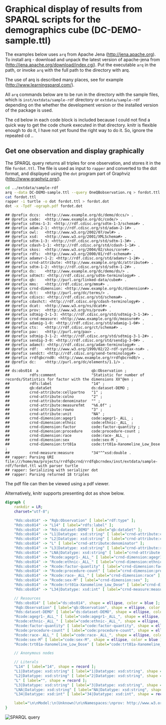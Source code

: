 Graphical display of results from SPARQL scripts for the demographics cube (DC-DEMO-sample.ttl)
===============================================================================================

The examples below uses `arq` from Apache Jena (<http://jena.apache.org>). To install arq - download and unpack the latest version of apache-jena from (<http://jena.apache.org/download/index.cgi>). Put the executable `arq` in the path, or invoke `arq` with the full path to the directory with arq.

The use of arq is described many places, see for example (<http://www.learningsparql.com/>).

All `arq` commands below are to be run in the directory with the sample files, which is `inst/extdata/sample-rdf` directory or `extdata/sample-rdf` depending on the whether the development version or the installed version of the package is used.

The cd below in each code block is included because I could not find a quick way to get the code chunk executed in that directory. knitr is flexible enough to do it, I have not yet found the right way to do it. So, ignore the repeated cd ..

Get one observation and display graphically
-------------------------------------------

The SPARQL query returns all triples for one observation, and stores it in the file `fordot.ttl`. The file is used as input to `rapper` and converted to the dot format, and displayed using the `dot` program part of Graphviz (<http://www.graphviz.org/>).

``` bash
cd ../extdata/sample-rdf
arq --data DC-DEMO-sample.ttl --query OneQBobservation.rq > fordot.ttl
cat fordot.ttl
rapper -i turtle -o dot fordot.ttl > fordot.dot
dot -x -Tpdf -ograph.pdf fordot.dot
```

    ## @prefix dccs:  <http://www.example.org/dc/demo/dccs/> .
    ## @prefix code:  <http://www.example.org/dc/code/> .
    ## @prefix sdtms-1-3: <http://rdf.cdisc.org/sdtm-1-3/schema#> .
    ## @prefix adam-2-1: <http://rdf.cdisc.org/std/adam-2-1#> .
    ## @prefix owl:   <http://www.w3.org/2002/07/owl#> .
    ## @prefix xsd:   <http://www.w3.org/2001/XMLSchema#> .
    ## @prefix sdtm-1-3: <http://rdf.cdisc.org/std/sdtm-1-3#> .
    ## @prefix cdash-1-1: <http://rdf.cdisc.org/std/cdash-1-1#> .
    ## @prefix skos:  <http://www.w3.org/2004/02/skos/core#> .
    ## @prefix rdfs:  <http://www.w3.org/2000/01/rdf-schema#> .
    ## @prefix adamvr-1-2: <http://rdf.cdisc.org/std/adamvr-1-2#> .
    ## @prefix crnd-attribute: <http://www.example.org/dc/attribute#> .
    ## @prefix sdtm-1-2: <http://rdf.cdisc.org/std/sdtm-1-2#> .
    ## @prefix ds:    <http://www.example.org/dc/demo/ds/> .
    ## @prefix sdtmct: <http://rdf.cdisc.org/sdtm-terminology#> .
    ## @prefix qb:    <http://purl.org/linked-data/cube#> .
    ## @prefix mms:   <http://rdf.cdisc.org/mms#> .
    ## @prefix crnd-dimension: <http://www.example.org/dc/dimension#> .
    ## @prefix dct:   <http://purl.org/dc/terms/> .
    ## @prefix cdiscs: <http://rdf.cdisc.org/std/schema#> .
    ## @prefix cdashct: <http://rdf.cdisc.org/cdash-terminology#> .
    ## @prefix dcat:  <http://www.w3.org/ns/dcat#> .
    ## @prefix prov:  <http://www.w3.org/ns/prov#> .
    ## @prefix sdtmig-3-1-3: <http://rdf.cdisc.org/std/sdtmig-3-1-3#> .
    ## @prefix crnd-measure: <http://www.example.org/dc/measure#> .
    ## @prefix adamig-1-0: <http://rdf.cdisc.org/std/adamig-1-0#> .
    ## @prefix cts:   <http://rdf.cdisc.org/ct/schema#> .
    ## @prefix pav:   <http://purl.org/pav> .
    ## @prefix sdtmig-3-1-2: <http://rdf.cdisc.org/std/sdtmig-3-1-2#> .
    ## @prefix sendig-3-0: <http://rdf.cdisc.org/std/sendig-3-0#> .
    ## @prefix adamct: <http://rdf.cdisc.org/adam-terminology#> .
    ## @prefix rdf:   <http://www.w3.org/1999/02/22-rdf-syntax-ns#> .
    ## @prefix sendct: <http://rdf.cdisc.org/send-terminology#> .
    ## @prefix rrdfqbcrnd0: <http://www.example.org/rrdfqbcrnd0/> .
    ## @prefix dc:    <http://purl.org/dc/elements/1.1/> .
    ## 
    ## ds:obs014  a                        qb:Observation ;
    ##         rdfs:comment                "Statistic for number of records/Statistics for factor with the dimensions XX"@en ;
    ##         rdfs:label                  "14" ;
    ##         qb:dataSet                  ds:dataset-DEMO ;
    ##         crnd-attribute:cellpartno   "1" ;
    ##         crnd-attribute:colno        "2" ;
    ##         crnd-attribute:denominator  "" ;
    ##         crnd-attribute:measurefmt   "%6.0f" ;
    ##         crnd-attribute:rowno        "3" ;
    ##         crnd-attribute:unit         "NA" ;
    ##         crnd-dimension:agegr1       code:agegr1-_ALL_ ;
    ##         crnd-dimension:ethnic       code:ethnic-_ALL_ ;
    ##         crnd-dimension:factor       code:factor-quantity ;
    ##         crnd-dimension:procedure    code:procedure-count ;
    ##         crnd-dimension:race         code:race-_ALL_ ;
    ##         crnd-dimension:sex          code:sex-M ;
    ##         crnd-dimension:trt01a       code:trt01a-Xanomeline_Low_Dose ;
    ##         crnd-measure:measure        "34"^^xsd:double .
    ## rapper: Parsing URI file:///home/ma/projects/rrdfqbcrnd/rrdfqbcrndex/inst/extdata/sample-rdf/fordot.ttl with parser turtle
    ## rapper: Serializing with serializer dot
    ## rapper: Parsing returned 18 triples

The pdf file can then be viewed using a pdf viewer.

Alternatively, knitr supports presenting dot as show below.

``` dot
digraph {
    rankdir = LR;
    charset="utf-8";

    "Rds:obs014" -> "Rqb:Observation" [ label="rdf:type" ];
    "Rds:obs014" -> "L14" [ label="rdfs:label" ];
    "Rds:obs014" -> "Rds:dataset-DEMO" [ label="qb:dataSet" ];
    "Rds:obs014" -> "L1|Datatype: xsd:string" [ label="crnd-attribute:cellpartno" ];
    "Rds:obs014" -> "L2|Datatype: xsd:string" [ label="crnd-attribute:colno" ];
    "Rds:obs014" -> "L" [ label="crnd-attribute:denominator" ];
    "Rds:obs014" -> "L3|Datatype: xsd:string" [ label="crnd-attribute:rowno" ];
    "Rds:obs014" -> "LNA|Datatype: xsd:string" [ label="crnd-attribute:unit" ];
    "Rds:obs014" -> "Rcode:agegr1-_ALL_" [ label="crnd-dimension:agegr1" ];
    "Rds:obs014" -> "Rcode:ethnic-_ALL_" [ label="crnd-dimension:ethnic" ];
    "Rds:obs014" -> "Rcode:factor-quantity" [ label="crnd-dimension:factor" ];
    "Rds:obs014" -> "Rcode:procedure-count" [ label="crnd-dimension:procedure" ];
    "Rds:obs014" -> "Rcode:race-_ALL_" [ label="crnd-dimension:race" ];
    "Rds:obs014" -> "Rcode:sex-M" [ label="crnd-dimension:sex" ];
    "Rds:obs014" -> "Rcode:trt01a-Xanomeline_Low_Dose" [ label="crnd-dimension:trt01a" ];
    "Rds:obs014" -> "L34|Datatype: xsd:int" [ label="crnd-measure:measure" ];

    // Resources
    "Rds:obs014" [ label="ds:obs014", shape = ellipse, color = blue ];
    "Rqb:Observation" [ label="qb:Observation", shape = ellipse, color = blue ];
    "Rds:dataset-DEMO" [ label="ds:dataset-DEMO", shape = ellipse, color = blue ];
    "Rcode:agegr1-_ALL_" [ label="code:agegr1-_ALL_", shape = ellipse, color = blue ];
    "Rcode:ethnic-_ALL_" [ label="code:ethnic-_ALL_", shape = ellipse, color = blue ];
    "Rcode:factor-quantity" [ label="code:factor-quantity", shape = ellipse, color = blue ];
    "Rcode:procedure-count" [ label="code:procedure-count", shape = ellipse, color = blue ];
    "Rcode:race-_ALL_" [ label="code:race-_ALL_", shape = ellipse, color = blue ];
    "Rcode:sex-M" [ label="code:sex-M", shape = ellipse, color = blue ];
    "Rcode:trt01a-Xanomeline_Low_Dose" [ label="code:trt01a-Xanomeline_Low_Dose", shape = ellipse, color = blue ];

    // Anonymous nodes

    // Literals
    "L14" [ label="14", shape = record ];
    "L1|Datatype: xsd:string" [ label="1|Datatype: xsd:string", shape = record ];
    "L2|Datatype: xsd:string" [ label="2|Datatype: xsd:string", shape = record ];
    "L" [ label="", shape = record ];
    "L3|Datatype: xsd:string" [ label="3|Datatype: xsd:string", shape = record ];
    "LNA|Datatype: xsd:string" [ label="NA|Datatype: xsd:string", shape = record ];
    "L34|Datatype: xsd:int" [ label="34|Datatype: xsd:int", shape = record ];

    label="\n\nModel:\n(Unknown)\n\nNamespaces:\nprov: http://www.w3.org/ns/prov#\ncrnd-dimension: http://www.example.org/dc/dimension#\nmms: http://rdf.cdisc.org/mms#\ncrnd-measure: http://www.example.org/dc/measure#\ncode: http://www.example.org/dc/code/\nqb: http://purl.org/linked-data/cube#\ndccs: http://www.example.org/dc/demo/dccs/\nrdfs: http://www.w3.org/2000/01/rdf-schema#\ndcat: http://www.w3.org/ns/dcat#\npav: http://purl.org/pav\ndct: http://purl.org/dc/terms/\nxsd: http://www.w3.org/2001/XMLSchema#\nowl: http://www.w3.org/2002/07/owl#\nrdf: http://www.w3.org/1999/02/22-rdf-syntax-ns#\nskos: http://www.w3.org/2004/02/skos/core#\ncts: http://rdf.cdisc.org/ct/schema#\nrrdfqbcrnd0: http://www.example.org/rrdfqbcrnd0/\nds: http://www.example.org/dc/demo/ds/\ncrnd-attribute: http://www.example.org/dc/attribute#\n";
}
```

![SPARQL query](using-arq-graphical-display_files/figure-markdown_github/dot-ex-1.png)

<!-- ```{r cache=FALSE} -->
<!-- knitr::read_chunk("../extdata/sample-rdf/fordot.dot") -->
<!-- ``` -->
<!-- ```{r unnamed-chunk-2, engine ='dot', fig.cap ='SPARQL query'} -->
<!-- ``` -->
<!-- cd ../extdata/sample-rdf -->
<!-- arq --data DC-DEMO-sample.ttl --query OneQBobservation.rq > fordot.ttl -->
<!-- rapper -q -i turtle -o dot fordot.ttl -->

